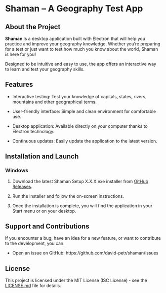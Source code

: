 <h1>Shaman – A Geography Test App</h1>

<h2>About the Project</h2>
<p><strong>Shaman</strong> is a desktop application built with Electron that will help you practice and improve your geography knowledge. Whether you’re preparing for a test or just want to test how much you know about the world, Shaman is here for you!</p><p>Designed to be intuitive and easy to use, the app offers an interactive way to learn and test your geography skills.</p>

<h2>Features</h2>
<ul>
  <li><p>Interactive testing: Test your knowledge of capitals, states, rivers, mountains and other geographical terms.</p></li>
  <li><p>User-friendly interface: Simple and clean environment for comfortable use.</p></li>
  <li><p>Desktop application: Available directly on your computer thanks to Electron technology.</p></li>
  <li><p>Continuous updates: Easily update the application to the latest version.</p></li>
</ul>

<h2>Installation and Launch</h2>

<h3>Windows</h3>
<ol>
  <li><p>Download the latest Shaman Setup X.X.X.exe installer from <a href="https://github.com/david-petr/shaman/releases">GitHub Releases</a>.</p></li>
  <li><p>Run the installer and follow the on-screen instructions.</p></li>
  <li><p>Once the installation is complete, you will find the application in your Start menu or on your desktop.</p></li>
</ol>

<h2>Support and Contributions</h2>
<p>If you encounter a bug, have an idea for a new feature, or want to contribute to the development, you can:</p>
<ul><li><p>Open an issue on GitHub: https://github.com/david-petr/shaman/issues</p></li></ul>

<h2>License</h2>
<p>This project is licensed under the MIT License (ISC License) - see the <a href="https://github.com/david-petr/shaman/blob/master/license.md">LICENSE.md</a> file for details.</p>

